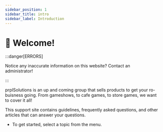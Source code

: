 ```yaml
---
sidebar_position: 1
sidebar_title: intro
sidebar_label: Introduction
---
```


# 👋 Welcome!

:::danger[ERRORS]

Notice any inaccurate information on this website? Contact an administrator!

:::


prplSolutions is an up and coming group that sells products to get your ro-buisness going. From gameshows, to cafe games, to store games, we want to cover it all!

This support site contains guidelines, frequently asked questions, and other articles that can answer your questions.
- To get started, select a topic from the menu.
